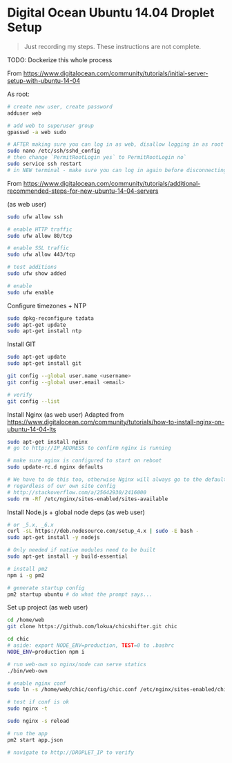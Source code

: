 # Digital Ocean Ubuntu 14.04 Droplet Setup

> Just recording my steps. These instructions are not complete.

TODO: Dockerize this whole process

From https://www.digitalocean.com/community/tutorials/initial-server-setup-with-ubuntu-14-04

As root:

```sh
# create new user, create password
adduser web

# add web to superuser group
gpasswd -a web sudo

# AFTER making sure you can log in as web, disallow logging in as root
sudo nano /etc/ssh/sshd_config
# then change `PermitRootLogin yes` to PermitRootLogin no`
sudo service ssh restart
# in NEW terminal - make sure you can log in again before disconnecting
```

From https://www.digitalocean.com/community/tutorials/additional-recommended-steps-for-new-ubuntu-14-04-servers

(as web user)
```sh
sudo ufw allow ssh

# enable HTTP traffic
sudo ufw allow 80/tcp

# enable SSL traffic
sudo ufw allow 443/tcp

# test additions
sudo ufw show added

# enable
sudo ufw enable
```

Configure timezones + NTP
```sh
sudo dpkg-reconfigure tzdata
sudo apt-get update
sudo apt-get install ntp
```

Install GIT
```sh
sudo apt-get update
sudo apt-get install git

git config --global user.name <username>
git config --global user.email <email>

# verify
git config --list
```

Install Nginx (as web user)
Adapted from https://www.digitalocean.com/community/tutorials/how-to-install-nginx-on-ubuntu-14-04-lts

```sh
sudo apt-get install nginx
# go to http://IP_ADDRESS to confirm nginx is running

# make sure nginx is configured to start on reboot
sudo update-rc.d nginx defaults

# We have to do this too, otherwise Nginx will always go to the default
# regardless of our own site config
# http://stackoverflow.com/a/25642930/2416000
sudo rm -Rf /etc/nginx/sites-enabled/sites-available
```

Install Node.js + global node deps (as web user)
```sh
# or _5.x, _6.x
curl -sL https://deb.nodesource.com/setup_4.x | sudo -E bash -
sudo apt-get install -y nodejs

# Only needed if native modules need to be built
sudo apt-get install -y build-essential

# install pm2
npm i -g pm2

# generate startup config
pm2 startup ubuntu # do what the prompt says...
```

Set up project (as web user)
```sh
cd /home/web
git clone https://github.com/lokua/chicshifter.git chic

cd chic
# aside: export NODE_ENV=production, TEST=0 to .bashrc
NODE_ENV=production npm i

# run web-own so nginx/node can serve statics
./bin/web-own

# enable nginx conf
sudo ln -s /home/web/chic/config/chic.conf /etc/nginx/sites-enabled/chic.conf

# test if conf is ok
sudo nginx -t

sudo nginx -s reload

# run the app
pm2 start app.json

# navigate to http://DROPLET_IP to verify
```
